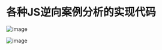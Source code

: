 # 各种JS逆向案例分析的实现代码

![image](https://github.com/user-attachments/assets/2e6a884a-a68e-458a-8af6-a9a163ad4046)


![image](https://github.com/user-attachments/assets/34275a30-99f9-4aa3-a3e9-2527a24b463f)

